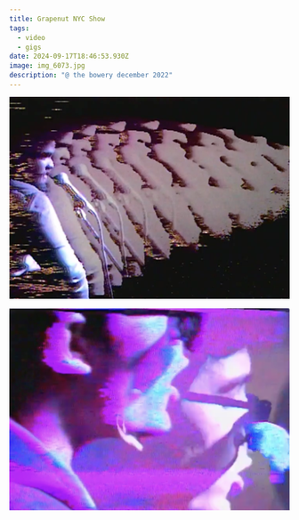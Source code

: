```yaml
---
title: Grapenut NYC Show
tags:
  - video
  - gigs
date: 2024-09-17T18:46:53.930Z
image: img_6073.jpg
description: "@ the bowery december 2022"
---
```

![](screenshot-2024-09-17-at-2.48.22-pm.png)

![](screenshot-2024-09-17-at-2.50.19-pm.png)